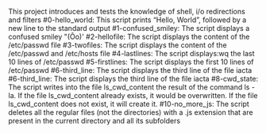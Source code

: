 This project introduces and tests the knowledge of shell, i/o redirections and filters
#0-hello_world: This script prints “Hello, World”, followed by a new line to the standard output
#1-confused_smiley: The script displays a confused smiley "(Ôo)'
#2-hellofile: The script displays the content of the /etc/passwd file 
#3-twofiles: The script displays the content of the /etc/passwd and /etc/hosts file
#4-lastlines: The script displays:wq the last 10 lines of /etc/passwd
#5-firstlines: The script displays the first 10 lines of /etc/passwd
#6-third_line: The script displays the third line of the file iacta
#6-third_line: The script displays the third line of the file iacta
#8-cwd_state: The script writes into the file ls_cwd_content the result of the command ls -la. If the file ls_cwd_content already exists, it would be overwritten. If the file ls_cwd_content does not exist, it will create it.
#10-no_more_js: The script deletes all the regular files (not the directories) with a .js extension that are present in the current directory and all its subfolders

